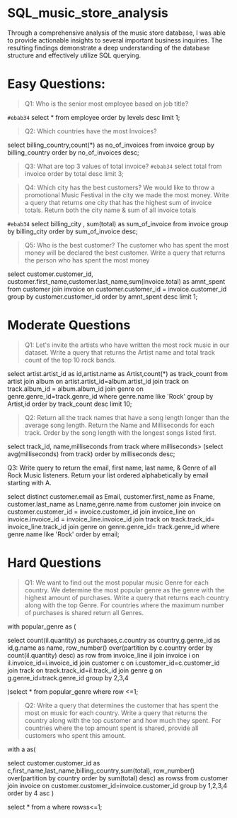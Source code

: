 # SQL_music_store_analysis
Through a comprehensive analysis of the music store database, I was able to provide actionable insights to several important business inquiries. The resulting findings demonstrate a deep understanding of the database structure and effectively utilize SQL querying.

# Easy Questions:
>  Q1: Who is the senior most employee based on job title? 

`#ebab34` select * from employee 
order by levels desc
limit 1;

>  Q2: Which countries have the most Invoices? 

select billing_country,count(*) as no_of_invoices  from invoice
group by billing_country
order by no_of_invoices desc; 

>  Q3: What are top 3 values of total invoice? 
`#ebab34` select total from invoice
order by total desc
limit 3;


> Q4: Which city has the best customers?
We would like to throw a promotional Music Festival in the city we made the most money. 
Write a query that returns one city that has the highest sum of invoice totals. 
Return both the city name & sum of all invoice totals 

`#ebab34` select billing_city ,
sum(total) as sum_of_invoice 
from invoice
group by billing_city
order by sum_of_invoice desc;



> Q5: Who is the best customer? 
The customer who has spent the most money will be declared the best customer. 
Write a query that returns the person who has spent the most money


select customer.customer_id,
customer.first_name,customer.last_name,sum(invoice.total) as amnt_spent
from customer
join invoice on  customer.customer_id = invoice.customer_id
group by customer.customer_id
order by amnt_spent desc
limit 1;

# Moderate Questions
> Q1: Let's invite the artists who have written the most rock music in our dataset. 
Write a query that returns the Artist name and total track count of the top 10 rock bands. 

 select  artist.artist_id as id,artist.name as Artist,count(*) as track_count from artist
 join album on artist.artist_id=album.artist_id
 join track on track.album_id = album.album_id
 join genre on genre.genre_id=track.genre_id
 where genre.name like 'Rock'
 group by Artist,id
 order by track_count desc
 limit 10;



> Q2: Return all the track names that have a song length longer than the average song length. 
Return the Name and Milliseconds for each track. 
Order by the song length with the longest songs listed first. 

select track_id, name,milliseconds from track
where milliseconds> (select avg(milliseconds) from track)
order by milliseconds desc;

Q3: Write query to return the email, first name, last name, & Genre of all Rock Music listeners. 
Return your list ordered alphabetically by email starting with A. 

select distinct customer.email as Email,
customer.first_name as Fname, customer.last_name as Lname,genre.name from customer
join invoice on customer.customer_id = invoice.customer_id
join invoice_line on invoice.invoice_id = invoice_line.invoice_id
join track on track.track_id= invoice_line.track_id
join genre on genre.genre_id= track.genre_id
where genre.name like 'Rock'
order by email;



# Hard Questions

> Q1: We want to find out the most popular music Genre for each country. 
We determine the most popular genre as the genre 
with the highest amount of purchases. Write a query that returns each country 
along with the top Genre. For countries where 
the maximum number of purchases is shared return all Genres. 



with popular_genre as (

select count(il.quantity)  as purchases,c.country as country,g.genre_id as id,g.name as name,
row_number() over(partition by c.country order by count(il.quantity) desc) as row
from invoice_line il 
join invoice i on il.invoice_id=i.invoice_id
join customer c on i.customer_id=c.customer_id
join track on track.track_id=il.track_id
join genre g on g.genre_id=track.genre_id
group by 2,3,4

)select * from popular_genre
where row <=1;


> Q2: Write a query that determines the customer that has spent the most on music for each country. 
Write a query that returns the country along with the top customer and how much they spent. 
For countries where the top amount spent is shared, provide all customers who spent this amount. 

with a as( 

select customer.customer_id as c,first_name,last_name,billing_country,sum(total),
row_number() over(partition by country order by sum(total) desc) as rowss from customer
join invoice on customer.customer_id=invoice.customer_id
group by 1,2,3,4
	order by 4 asc
)

select * from a where rowss<=1;




















